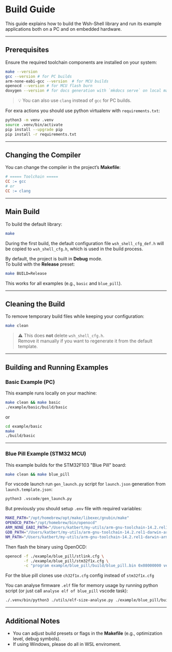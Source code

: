 # Build Guide

This guide explains how to build the Wsh-Shell library and run its example applications both on a PC and on embedded hardware.

---

## Prerequisites

Ensure the required toolchain components are installed on your system:

```bash
make --version
gcc --version # for PC builds
arm-none-eabi-gcc --version  # for MCU builds
openocd --version # for MCU flash burn
doxygen --version # for docs generation with `mkdocs serve` on local machine
```

> 💡 You can also use `clang` instead of `gcc` for PC builds.

For exra actions you should use python virtualenv with `requirements.txt`:

```bash
python3 -m venv .venv
source .venv/bin/activate
pip install --upgrade pip
pip install -r requirements.txt
```

---

## Changing the Compiler

You can change the compiler in the project’s **Makefile**:

```makefile
# ===== Toolchain =====
CC := gcc
# or
CC := clang
```

---

## Main Build

To build the default library:

```bash
make
```

During the first build, the default configuration file `wsh_shell_cfg_def.h` will be copied to `wsh_shell_cfg.h`, which is used in the build process.

By default, the project is built in **Debug** mode.  
To build with the **Release** preset:

```bash
make BUILD=Release
```

This works for all examples (e.g., `basic` and `blue_pill`).

---

## Cleaning the Build

To remove temporary build files while keeping your configuration:

```bash
make clean
```

> ⚠️ This does **not** delete `wsh_shell_cfg.h`.  
> Remove it manually if you want to regenerate it from the default template.

---

## Building and Running Examples

### Basic Example (PC)

This example runs locally on your machine:

```bash
make clean && make basic
./example/basic/build/basic
```

or

```bash
cd example/basic
make
./build/basic
```

---

### Blue Pill Example (STM32 MCU)

This example builds for the STM32F103 "Blue Pill" board:

```bash
make clean && make blue_pill
```

For vscode launch run `gen_launch.py` script for `launch.json` generation from `launch.template.json`:

```python
python3 .vscode/gen_launch.py 
```

But previously you should setup `.env` file with required variables:

```bash
MAKE_PATH="/opt/homebrew/opt/make/libexec/gnubin/make"
OPENOCD_PATH="/opt/homebrew/bin/openocd"
ARM_NONE_EABI_PATH="/Users/katbert/my-utils/arm-gnu-toolchain-14.2.rel1-darwin-arm64-arm-none-eabi/bin"
GDB_PATH="/Users/katbert/my-utils/arm-gnu-toolchain-14.2.rel1-darwin-arm64-arm-none-eabi/bin/arm-none-eabi-gdb"
NM_PATH="/Users/katbert/my-utils/arm-gnu-toolchain-14.2.rel1-darwin-arm64-arm-none-eabi/bin/arm-none-eabi-nm"
```

Then flash the binary using OpenOCD:

```bash
openocd -f ./example/blue_pill/stlink.cfg \
        -f ./example/blue_pill/stm32f1x.cfg \
        -c "program example/blue_pill/build/blue_pill.bin 0x08000000 verify reset exit"
```

For the blue pill clones use `ch32f1x.cfg` config instead of `stm32f1x.cfg`

You can analyse firmware `.elf` file for memory usage by running python script (or just call `analyse elf of blue_pill` vscode task):

```bash
./.venv/bin/python3 ./utils/elf-size-analyse.py ./example/blue_pill/build/blue_pill.elf
```

---

## Additional Notes

- You can adjust build presets or flags in the **Makefile** (e.g., optimization level, debug symbols).
- If using Windows, please do all in WSL enviroment.

